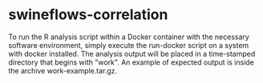 swineflows-correlation
======================

To run the R analysis script within a Docker container with the
necessary software environment, simply execute the run-docker script
on a system with docker installed. The analysis output will be placed
in a time-stamped directory that begins with "work". An
example of expected output is inside the archive
work-example.tar.gz.


